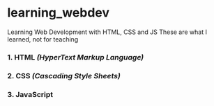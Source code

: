 # learning_webdev
Learning Web Development with HTML, CSS and JS
These are what I learned, not for teaching

### 1. HTML *(HyperText Markup Language)*
### 2. CSS *(Cascading Style Sheets)*
### 3. JavaScript 
